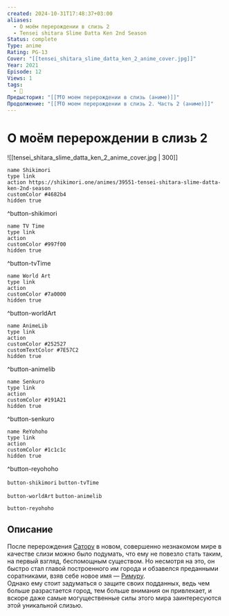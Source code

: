 ```yaml
---
created: 2024-10-31T17:48:37+03:00
aliases:
  - О моём перерождении в слизь 2
  - Tensei shitara Slime Datta Ken 2nd Season
Status: complete
Type: anime
Rating: PG-13
Cover: "[[tensei_shitara_slime_datta_ken_2_anime_cover.jpg]]"
Year: 2021
Episode: 12
Views: 1
tags:
  - 🔞
Предыстория: "[[⛩️О моем перерождении в слизь (аниме)]]"
Продолжение: "[[⛩️О моем перерождении в слизь 2. Часть 2 (аниме)]]"
---
```


# О моём перерождении в слизь 2

![[tensei_shitara_slime_datta_ken_2_anime_cover.jpg | 300]]

```button
name Shikimori
type link
action https://shikimori.one/animes/39551-tensei-shitara-slime-datta-ken-2nd-season
customColor #4682b4
hidden true
```
^button-shikimori

```button
name TV Time
type link
action 
customColor #997f00
hidden true
```
^button-tvTime

```button
name World Art
type link
action 
customColor #7a0000
hidden true
```
^button-worldArt

```button
name AnimeLib
type link
action 
customColor #252527
customTextColor #7E57C2
hidden true
```
^button-animelib

```button
name Senkuro
type link
action 
customColor #191A21
hidden true
```
^button-senkuro

```button
name ReYohoho
type link
action 
customColor #1c1c1c
hidden true
```
^button-reyohoho



`button-shikimori` `button-tvTime`

`button-worldArt` `button-animelib`

`button-reyohoho`

## Описание

После перерождения [Сатору](https://shikimori.one/characters/165016-satoru-mikami) в новом, совершенно незнакомом мире в качестве слизи можно было подумать, что ему не повезло стать таким, на первый взгляд, беспомощным существом. Но несмотря на это, он быстро стал главой построенного им города и обзавелся преданными соратниками, взяв себе новое имя — [Римуру](https://shikimori.one/characters/131549-rimuru-tempest).  
Однако ему стоит задуматься о защите своих подданных, ведь чем больше разрастается город, тем больше внимания он привлекает, и вскоре даже самые могущественные силы этого мира заинтересуются этой уникальной слизью.
